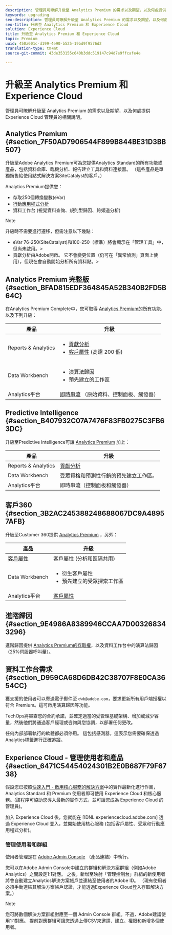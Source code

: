 ```yaml
---
description: 管理員可瞭解升級至 Analytics Premium 的需求以及期望，以及何處提供 Experience Cloud 管理員的相關說明。
keywords: upgrading
seo-description: 管理員可瞭解升級至 Analytics Premium 的需求以及期望，以及何處提供 Experience Cloud 管理員的相關說明。
seo-title: 升級至 Analytics Premium 和 Experience Cloud
solution: Experience Cloud
title: 升級至 Analytics Premium 和 Experience Cloud
topic: Premium
uuid: 450a601c-d199-4e90-b525-19bd9f9576d2
translation-type: tm+mt
source-git-commit: 43de353155c640b3ddc519147c94d7e9ffcafe4e

---
```



# 升級至 Analytics Premium 和 Experience Cloud

管理員可瞭解升級至 Analytics Premium 的需求以及期望，以及何處提供 Experience Cloud 管理員的相關說明。

## Analytics Premium {#section_7F50AD7906544F899B844BE31D3BB507}

升級至Adobe Analytics Premium可為您提供Analytics Standard的所有功能或產品，包括資料倉庫、臨機分析、報告建立工具和資料連接器。 （這些產品是單獨銷售給使用點式解決方案SiteCatalyst的客戶。）

Analytics Premium提供您：

* 存取250個轉換變數(eVar)
* [行動應用程式分析](https://docs.adobe.com/content/help/en/mobile-services/using/home.html)
* 資料工作台 (視覺資料查詢、規則型歸因、跨頻道分析)

>[!NOTE]
>
>升級時不需要進行遷移，但需注意以下幾點：
>
>* eVar 76-250(SiteCatalyst)和100-250（標準）將會顯示在「管理工具」中，但尚未啟用。>
>* 貢獻分析由Adobe開啟。 它不會變更位置（仍可在「異常偵測」頁面上使用），但現在會自動開始分析所有資料點。>


## Analytics Premium 完整版 {#section_BFAD815EDF364845A52B340B2FD5B64C}

在Analytics Premium Complete中，您可取得 [Analytics Premium的所有功能](../admin-getting-started/upgrade-to-analytics-premium.md#section_7F50AD7906544F899B844BE31D3BB507)，以及下列升級：

| 產品 | 升級 |
|--- |--- |
| Reports &amp; Analytics | <ul><li>[貢獻分析](https://docs.adobe.com/content/help/en/analytics/analyze/analysis-workspace/virtual-analyst/contribution-analysis/ca-tokens.html)</li><li>[客戶屬性](../attributes/attributes.md#concept_ACFEE7C8B8E94875BA0825CDF4913AF1) (高達 200 個)</li></ul> |
| Data Workbench | <ul><li>演算法歸因</li><li>預先建立的工作區</li></ul> |
| Analytics平台 | [即時串流](https://helpx.adobe.com/analytics/kb/getting-started-with-livestream-api.html) （原始資料、控制面板、觸發器） |

## Predictive Intelligence {#section_B407932C07A7476F83FB0275C3FB63DC}

升級至Predictive Intelligence可讓 [Analytics Premium](../admin-getting-started/upgrade-to-analytics-premium.md#section_7F50AD7906544F899B844BE31D3BB507) 加上：

| 產品 | 升級 |
|---|---|
| Reports &amp; Analytics | [貢獻分析](https://docs.adobe.com/content/help/en/analytics/analyze/analysis-workspace/virtual-analyst/contribution-analysis/ca-tokens.html) |
| Data Workbench | 受眾資格和預測性行銷的預先建立工作區。 |
| Analytics平台 | 即時串流（控制面板和觸發器） |

## 客戶360 {#section_3B2AC245388248688067DC9A48957AFB}

升級至Customer 360提供 [Analytics Premium](../admin-getting-started/upgrade-to-analytics-premium.md#section_7F50AD7906544F899B844BE31D3BB507) ，另外：

| 產品 | 升級 |
|--- |--- |
| [客戶屬性](../attributes/attributes.md) | 客戶屬性 (分析和區隔共用) |
| Data Workbench | <ul><li>衍生客戶屬性</li><li>預先建立的受眾探索工作區</li></ul> |
| Analytics平台 | [客戶屬性](../attributes/attributes.md) |

## 進階歸因 {#section_9E4986A8389946CCAA7D003268343296}

進階歸因提供 [Analytics Premium的存取權](../admin-getting-started/upgrade-to-analytics-premium.md#section_7F50AD7906544F899B844BE31D3BB507)，以及資料工作台中的演算法歸因（25%伺服器呼叫量）。

## 資料工作台需求 {#section_D959CA68D6DB42C38707F8E0CA3654CC}

獲支援的使用者可以寄送電子郵件至 `dwb@adobe.com`，要求更新所有用戶端授權以符合 Premium。這可啟用演算歸因等功能。

TechOps將審查您的合約承諾，並確定適當的受管理基礎架構、增加或減少容量，然後他們將通過客戶經理或咨詢與您協調，以部署任何更改。

任何內部部署執行的軟體都必須停用。 這包括感測器，這表示您需要確保透過Analytics標籤進行正確追蹤。

## Experience Cloud - 管理使用者和產品 {#section_6471C54454024301B2E0B687F79F6738}

假設您已按照[快速入門 - 啟用核心服務的解決方案](../core-services/core-services.md#concept_07ED1D5C64234E77976E6D572E78FB9C)中的實作最新化進行作業，Analytics Standard 和 Premium 使用者即可使用 Experience Cloud 和核心服務。(該程序可協助您導入最新的實作方式，並可讓您成為 Experience Cloud 的管理員)。

加入 Experience Cloud 後，您就能在 [!DNL experiencecloud.adobe.com] 透過 Experience Cloud 登入，並開始使用核心服務 (包括客戶屬性、受眾和行動應用程式分析)。

### 管理使用者和群組

使用者管理是在 [Adobe Admin Console](https://helpx.adobe.com/enterprise/help/aedash.html) （產品連結）中執行。

您可以在Adobe Admin Console中建立的群組和解決方案群組（例如Adobe Analytics）之間設定1:1對應。 之後，新增至映射「管理控制台」群組的新使用者將會自動建立Analytics解決方案帳戶並連結至使用者的Adobe ID。 （現有使用者必須手動連結其解決方案帳戶認證，才能透過Experience Cloud登入存取解決方案。）

>[!NOTE]
>
>您可將數個解決方案群組對應至一個 Admin Console 群組。不過，Adobe建議使用1:1對應。 提前對應群組可讓您透過上傳CSV來邀請、建立、權限和新增多個使用者。
